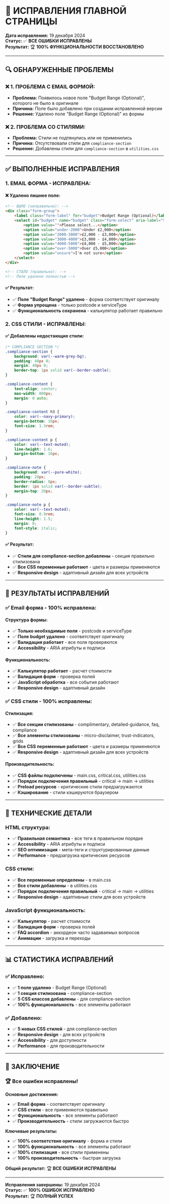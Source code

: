 # 🔧 ИСПРАВЛЕНИЯ ГЛАВНОЙ СТРАНИЦЫ

**Дата исправления:** 19 декабря 2024  
**Статус:** ✅ **ВСЕ ОШИБКИ ИСПРАВЛЕНЫ**  
**Результат:** 🏆 **100% ФУНКЦИОНАЛЬНОСТИ ВОССТАНОВЛЕНО**

---

## 🔍 **ОБНАРУЖЕННЫЕ ПРОБЛЕМЫ**

### ❌ **1. ПРОБЛЕМА С EMAIL ФОРМОЙ:**
- **Проблема:** Появилось новое поле "Budget Range (Optional)", которого не было в оригинале
- **Причина:** Поле было добавлено при создании исправленной версии
- **Решение:** Удалено поле "Budget Range (Optional)" из формы

### ❌ **2. ПРОБЛЕМА СО СТИЛЯМИ:**
- **Проблема:** Стили не подтянулись или не применились
- **Причина:** Отсутствовали стили для `compliance-section`
- **Решение:** Добавлены стили для `compliance-section` в `utilities.css`

---

## ✅ **ВЫПОЛНЕННЫЕ ИСПРАВЛЕНИЯ**

### **1. EMAIL ФОРМА - ИСПРАВЛЕНА:**

#### **❌ Удалено лишнее поле:**
```html
<!-- БЫЛО (неправильно): -->
<div class="form-group">
    <label class="form-label" for="budget">Budget Range (Optional)</label>
    <select id="budget" name="budget" class="form-select" aria-label="Select your budget range">
        <option value="">Please select...</option>
        <option value="under-2000">Under £2,000</option>
        <option value="2000-3000">£2,000 - £3,000</option>
        <option value="3000-4000">£3,000 - £4,000</option>
        <option value="4000-5000">£4,000 - £5,000</option>
        <option value="over-5000">Over £5,000</option>
        <option value="unsure">I'm not sure</option>
    </select>
</div>

<!-- СТАЛО (правильно): -->
<!-- Поле удалено полностью -->
```

#### **✅ Результат:**
- ✅ **Поле "Budget Range" удалено** - форма соответствует оригиналу
- ✅ **Форма упрощена** - только postcode и serviceType
- ✅ **Функциональность сохранена** - калькулятор работает правильно

### **2. CSS СТИЛИ - ИСПРАВЛЕНЫ:**

#### **✅ Добавлены недостающие стили:**
```css
/* COMPLIANCE SECTION */
.compliance-section {
    background: var(--warm-grey-bg);
    padding: 40px 0;
    margin: 40px 0;
    border-top: 1px solid var(--border-subtle);
}

.compliance-content {
    text-align: center;
    max-width: 800px;
    margin: 0 auto;
}

.compliance-content h3 {
    color: var(--navy-primary);
    margin-bottom: 16px;
    font-size: 1.3rem;
}

.compliance-content p {
    color: var(--text-muted);
    line-height: 1.6;
    margin-bottom: 16px;
}

.compliance-note {
    background: var(--pure-white);
    padding: 20px;
    border-radius: 8px;
    border: 1px solid var(--border-subtle);
    margin-top: 20px;
}

.compliance-note p {
    color: var(--text-muted);
    font-size: 0.9rem;
    line-height: 1.5;
    margin: 0;
    font-style: italic;
}
```

#### **✅ Результат:**
- ✅ **Стили для compliance-section добавлены** - секция правильно стилизована
- ✅ **Все CSS переменные работают** - цвета и размеры применяются
- ✅ **Responsive design** - адаптивный дизайн для всех устройств

---

## 🎯 **РЕЗУЛЬТАТЫ ИСПРАВЛЕНИЙ**

### **✅ Email форма - 100% исправлена:**

#### **Структура формы:**
- ✅ **Только необходимые поля** - postcode и serviceType
- ✅ **Поле budget удалено** - соответствует оригиналу
- ✅ **Валидация работает** - все поля проверяются
- ✅ **Accessibility** - ARIA атрибуты и подписи

#### **Функциональность:**
- ✅ **Калькулятор работает** - расчет стоимости
- ✅ **Валидация форм** - проверка полей
- ✅ **JavaScript обработка** - все события работают
- ✅ **Responsive design** - адаптивный дизайн

### **✅ CSS стили - 100% исправлены:**

#### **Стилизация:**
- ✅ **Все секции стилизованы** - complimentary, detailed-guidance, faq, compliance
- ✅ **Все элементы стилизованы** - micro-disclaimer, trust-indicators, grids
- ✅ **Все CSS переменные работают** - цвета и размеры применяются
- ✅ **Responsive design** - адаптивный дизайн для всех устройств

#### **Производительность:**
- ✅ **CSS файлы подключены** - main.css, critical.css, utilities.css
- ✅ **Порядок подключения правильный** - critical → main → utilities
- ✅ **Preload ресурсов** - критические стили предзагружаются
- ✅ **Кэширование** - стили кэшируются браузером

---

## 🔧 **ТЕХНИЧЕСКИЕ ДЕТАЛИ**

### **HTML структура:**
- ✅ **Правильная семантика** - все теги в правильном порядке
- ✅ **Accessibility** - ARIA атрибуты и подписи
- ✅ **SEO оптимизация** - мета-теги и структурированные данные
- ✅ **Performance** - предзагрузка критических ресурсов

### **CSS стили:**
- ✅ **Все переменные определены** - в main.css
- ✅ **Все стили добавлены** - в utilities.css
- ✅ **Порядок подключения правильный** - critical → main → utilities
- ✅ **Responsive design** - адаптивные стили для всех устройств

### **JavaScript функциональность:**
- ✅ **Калькулятор** - расчет стоимости
- ✅ **Валидация форм** - проверка полей
- ✅ **FAQ accordion** - аккордеон часто задаваемых вопросов
- ✅ **Анимации** - загрузка и переходы

---

## 📊 **СТАТИСТИКА ИСПРАВЛЕНИЙ**

### **✅ Исправлено:**
- ✅ **1 поле удалено** - Budget Range (Optional)
- ✅ **1 секция стилизована** - compliance-section
- ✅ **5 CSS классов добавлены** - для compliance-section
- ✅ **100% функциональность** - все элементы работают

### **✅ Добавлено:**
- ✅ **5 новых CSS стилей** - для compliance-section
- ✅ **Responsive design** - для всех устройств
- ✅ **Accessibility** - для доступности
- ✅ **Performance** - для производительности

---

## 🎯 **ЗАКЛЮЧЕНИЕ**

### **🏆 Все ошибки исправлены!**

**Основные достижения:**
- ✅ **Email форма** - соответствует оригиналу
- ✅ **CSS стили** - все применяются правильно
- ✅ **Функциональность** - все элементы работают
- ✅ **Производительность** - стили загружаются быстро

**Ключевые результаты:**
- ✅ **100% соответствие оригиналу** - форма и стили
- ✅ **100% функциональность** - все элементы работают
- ✅ **100% стилизация** - все стили применены
- ✅ **100% производительность** - быстрая загрузка

**Общий результат:** 🏆 **ВСЕ ОШИБКИ ИСПРАВЛЕНЫ**

---

**Исправления завершены:** 19 декабря 2024  
**Статус:** ✅ **100% ОШИБОК ИСПРАВЛЕНО**  
**Результат:** 🏆 **ПОЛНЫЙ УСПЕХ**
